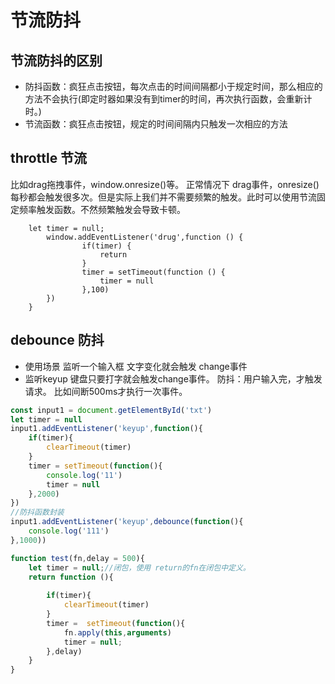# 节流防抖

## 节流防抖的区别

- 防抖函数：疯狂点击按钮，每次点击的时间间隔都小于规定时间，那么相应的方法不会执行(即定时器如果没有到timer的时间，再次执行函数，会重新计时。)
- 节流函数：疯狂点击按钮，规定的时间间隔内只触发一次相应的方法

## throttle 节流

比如drag拖拽事件，window.onresize()等。
正常情况下 drag事件，onresize() 每秒都会触发很多次。但是实际上我们并不需要频繁的触发。此时可以使用节流固定频率触发函数。不然频繁触发会导致卡顿。

```
    let timer = null;
        window.addEventListener('drug',function () {
                if(timer) {
                    return
                }
                timer = setTimeout(function () {
                    timer = null
                },100)
        })
    }
```
## debounce 防抖

- 使用场景 监听一个输入框 文字变化就会触发 change事件
- 监听keyup 键盘只要打字就会触发change事件。
防抖：用户输入完，才触发请求。 比如间断500ms才执行一次事件。

```javascript
const input1 = document.getElementById('txt') 
let timer = null
input1.addEventListener('keyup',function(){
    if(timer){
        clearTimeout(timer)
    }
    timer = setTimeout(function(){
        console.log('11')
        timer = null
    },2000)
})
//防抖函数封装
input1.addEventListener('keyup',debounce(function(){
    console.log('111')
},1000))

function test(fn,delay = 500){
    let timer = null;//闭包，使用 return的fn在闭包中定义。
    return function (){
        
        if(timer){
            clearTimeout(timer)
        }
        timer =  setTimeout(function(){
            fn.apply(this,arguments)
            timer = null;
        },delay)
    }
}
```


